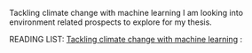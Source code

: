Tackling climate change with machine learning
I am looking into environment related prospects to explore for my thesis.

READING LIST:
[Tackling climate change with machine learning](https://www.researchgate.net/publication/333773164_Tackling_Climate_Change_with_Machine_Learning)
:[](https://github.com/pratibharana08/Masters-Thesis/blob/master/environment.jpg)
